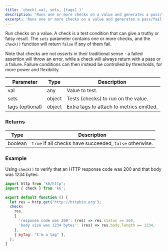 ```yaml
---
title: 'check( val, sets, [tags] )'
description: 'Runs one or more checks on a value and generates a pass/fail result but does not throw errors or otherwise interrupt execution upon failure.'
excerpt: 'Runs one or more checks on a value and generates a pass/fail result but does not throw errors or otherwise interrupt execution upon failure.'
---
```


Run checks on a value. A check is a test condition that can give a truthy or
falsy result. The `sets` parameter contains one or more checks, and the `check()`
function will return `false` if any of them fail.

Note that checks are not _asserts_ in their traditional sense - a failed assertion
will throw an error, while a check will always return with a pass or a failure.
Failure conditions can then instead be controlled by thresholds, for more power and flexibility.

| Parameter       | Type   | Description                              |
| --------------- | ------ | ---------------------------------------- |
| val             | any    | Value to test.                           |
| sets            | object | Tests (checks) to run on the value.      |
| tags (optional) | object | Extra tags to attach to metrics emitted. |

### Returns

| Type    | Description                                             |
| ------- | ------------------------------------------------------- |
| boolean | `true` if all checks have succeeded, `false` otherwise. |

### Example

Using `check()` to verify that an HTTP response code was 200 and that body was 1234 bytes:

<CodeGroup labels={[]}>

```javascript
import http from 'k6/http';
import { check } from 'k6';

export default function () {
  let res = http.get('http://httpbin.org');
  check(
    res,
    {
      'response code was 200': (res) => res.status == 200,
      'body size was 1234 bytes': (res) => res.body.length == 1234,
    },
    { myTag: "I'm a tag" },
  );
}
```

</CodeGroup>
